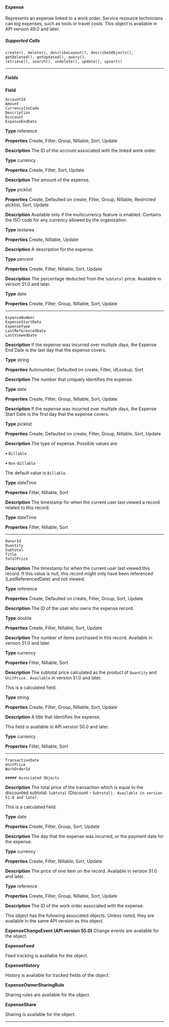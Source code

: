 #### Expense

Represents an expense linked to a work order. Service resource technicians can log expenses, such as tools or travel costs. This object is
available in API version 49.0 and later.

##### Supported Calls
```
create(), delete(), describeLayout(), describeSObjects(), getDeleted(), getUpdated(), query(),
retrieve(), search(), undelete(), update(), upsert()

```

-----

##### Fields

**Field**
```
AccountId
Amount
CurrencyIsoCode
Description
Discount
ExpenseEndDate

```

**Type**
reference

**Properties**
Create, Filter, Group, Nillable, Sort, Update

**Description**
The ID of the account associated with the linked work order.

**Type**
currency

**Properties**
Create, Filter, Sort, Update

**Description**
The amount of the expense.

**Type**
picklist

**Properties**
Create, Defaulted on create, Filter, Group, Nillable, Restricted picklist, Sort, Update

**Description**
Available only if the multicurrency feature is enabled. Contains the ISO code for any currency
allowed by the organization.

**Type**
textarea

**Properties**
Create, Nillable, Update

**Description**
A description for the expense.

**Type**
percent

**Properties**
Create, Filter, Nillable, Sort, Update

**Description**
The percentage deducted from the `Subtotal` price. Available in version 51.0 and later.

**Type**
date

**Properties**
Create, Filter, Group, Nillable, Sort, Update


-----

```
ExpenseNumber
ExpenseStartDate
ExpenseType
LastReferencedDate
LastViewedDate

```

**Description**
If the expense was incurred over multiple days, the Expense End Date is the last day that the
expense covers.

**Type**
string

**Properties**
Autonumber, Defaulted on create, Filter, idLookup, Sort

**Description**
The number that uniquely identifies the expense.

**Type**
date

**Properties**
Create, Filter, Group, Nillable, Sort, Update

**Description**
If the expense was incurred over multiple days, the Expense Start Date is the first day that
the expense covers.

**Type**
picklist

**Properties**
Create, Defaulted on create, Filter, Group, Nillable, Sort, Update

**Description**
The type of expense. Possible values are:

**•** `Billable`

**•** `Non-Billable`

The default value is `Billable.`

**Type**
dateTime

**Properties**
Filter, Nillable, Sort

**Description**
The timestamp for when the current user last viewed a record related to this record.

**Type**
dateTime

**Properties**
Filter, Nillable, Sort


-----

```
OwnerId
Quantity
Subtotal
Title
TotalPrice

```

**Description**
The timestamp for when the current user last viewed this record. If this value is null, this
record might only have been referenced (LastReferencedDate) and not viewed.

**Type**
reference

**Properties**
Create, Defaulted on create, Filter, Group, Sort, Update

**Description**
The ID of the user who owns the expense record.

**Type**
double

**Properties**
Create, Filter, Nillable, Sort, Update

**Description**
The number of items purchased in this record. Available in version 51.0 and later.

**Type**
currency

**Properties**
Filter, Nillable, Sort

**Description**
The subtotal price calculated as the product of `Quantity` and `UnitPrice. Available`
in version 51.0 and later.

This is a calculated field.

**Type**
string

**Properties**
Create, Filter, Group, Nillable, Sort, Update

**Description**
A title that identifies the expense.

This field is available in API version 50.0 and later.

**Type**
currency

**Properties**
Filter, Nillable, Sort


-----

```
TransactionDate
UnitPrice
WorkOrderId

##### Associated Objects

```

**Description**
The total price of the transaction which is equal to the discounted subtotal: `Subtotal`   (Discount  - `Subtotal). Available in version 51.0 and later.`

This is a calculated field.

**Type**
date

**Properties**
Create, Filter, Group, Sort, Update

**Description**
The day that the expense was incurred, or the payment date for the expense.

**Type**
currency

**Properties**
Create, Filter, Nillable, Sort, Update

**Description**
The price of one item on the record. Available in version 51.0 and later.

**Type**
reference

**Properties**
Create, Filter, Group, Nillable, Sort, Update

**Description**
The ID of the work order associated with the expense.


This object has the following associated objects. Unless noted, they are available in the same API version as this object.

**ExpenseChangeEvent (API version 55.0)**
Change events are available for the object.

**ExpenseFeed**

Feed tracking is available for the object.

**ExpenseHistory**

History is available for tracked fields of the object.

**ExpenseOwnerSharingRule**

Sharing rules are available for the object.

**ExpenseShare**

Sharing is available for the object.


-----
